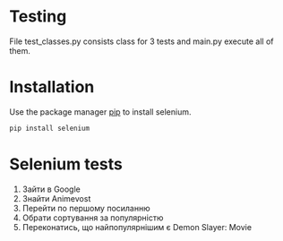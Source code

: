 # Testing
File test_classes.py consists class for 3 tests and main.py execute all of them.
# Installation

Use the package manager [pip](https://pip.pypa.io/en/stable/) to install selenium.

```bash
pip install selenium
```
# Selenium tests
1. Зайти в Google
2. Знайти Animevost
3. Перейти по першому посиланню
4. Обрати сортування за популярністю 
5. Переконатись, що найпопулярнішим є Demon Slayer: Movie
